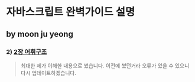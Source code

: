 # 자바스크립트 완벽가이드 설명

## by moon ju yeong


### 2) [2장 어휘구조](./ch.02-03/README.md)

> 최대한 제가 이해한 내용으로 썼습니다.
> 이전에 썼던거라 오류가 있을 수 있으니 다시 업데이트하겠습니다.